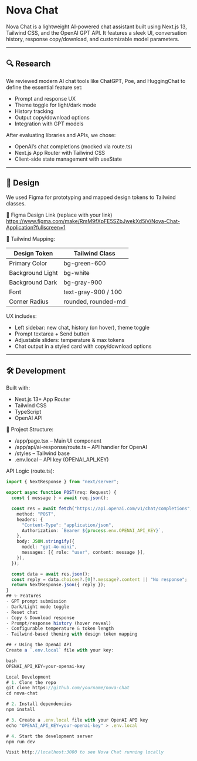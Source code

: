 # Nova Chat

Nova Chat is a lightweight AI-powered chat assistant built using Next.js 13, Tailwind CSS, and the OpenAI GPT API. It features a sleek UI, conversation history, response copy/download, and customizable model parameters.

---

## 🔍 Research

We reviewed modern AI chat tools like ChatGPT, Poe, and HuggingChat to define the essential feature set:

- Prompt and response UX
- Theme toggle for light/dark mode
- History tracking
- Output copy/download options
- Integration with GPT models

After evaluating libraries and APIs, we chose:

- OpenAI’s chat completions (mocked via route.ts)
- Next.js App Router with Tailwind CSS
- Client-side state management with useState

---

## 🎨 Design

We used Figma for prototyping and mapped design tokens to Tailwind classes.

🔗 Figma Design Link (replace with your link)
https://www.figma.com/make/RmM9fXpFE5SZbJwekXd5iV/Nova-Chat-Application?fullscreen=1

🎨 Tailwind Mapping:

| Design Token     | Tailwind Class      |
| ---------------- | ------------------- |
| Primary Color    | bg-green-600        |
| Background Light | bg-white            |
| Background Dark  | bg-gray-900         |
| Font             | text-gray-900 / 100 |
| Corner Radius    | rounded, rounded-md |

UX includes:

- Left sidebar: new chat, history (on hover), theme toggle
- Prompt textarea + Send button
- Adjustable sliders: temperature & max tokens
- Chat output in a styled card with copy/download options

---

## 🛠️ Development

Built with:

- Next.js 13+ App Router
- Tailwind CSS
- TypeScript
- OpenAI API

📁 Project Structure:

- /app/page.tsx – Main UI component
- /app/api/ai-response/route.ts – API handler for OpenAI
- /styles – Tailwind base
- .env.local – API key (OPENAI_API_KEY) 

API Logic (route.ts):

```ts
import { NextResponse } from "next/server";

export async function POST(req: Request) {
  const { message } = await req.json();

  const res = await fetch("https://api.openai.com/v1/chat/completions", {
    method: "POST",
    headers: {
      "Content-Type": "application/json",
      Authorization: `Bearer ${process.env.OPENAI_API_KEY}`,
    },
    body: JSON.stringify({
      model: "gpt-4o-mini",
      messages: [{ role: "user", content: message }],
    }),
  });

  const data = await res.json();
  const reply = data.choices?.[0]?.message?.content || "No response";
  return NextResponse.json({ reply });
}
## ✨ Features
- GPT prompt submission  
- Dark/Light mode toggle  
- Reset chat  
- Copy & Download response  
- Prompt/response history (hover reveal)  
- Configurable temperature & token length  
- Tailwind-based theming with design token mapping  

## ⚡ Using the OpenAI API
Create a `.env.local` file with your key:

bash
OPENAI_API_KEY=your-openai-key

Local Development
# 1. Clone the repo
git clone https://github.com/yourname/nova-chat
cd nova-chat

# 2. Install dependencies
npm install

# 3. Create a .env.local file with your OpenAI API key
echo "OPENAI_API_KEY=your-openai-key" > .env.local

# 4. Start the development server
npm run dev

Visit http://localhost:3000 to see Nova Chat running locally

